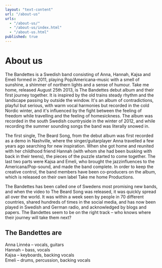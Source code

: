 ```yaml
---
layout: "text-content"
url: "/about-us"
urls: 
  - "/about-us/"
  - "/about-us/index.html"
  - "/about-us.html"
published: true
---
```



# About us

The Bandettes is a Swedish band consisting of Anna, Hannah, Kajsa and Emeli formed in 2011, playing Pop/Americana-music with a smell of sunshine, a shimmer of northern lights and a sense of humour. Take me home, released August 25th 2013, is The Bandettes debut album and their first journey together. It is inspired by the old trains steady rhythm and the landscape passing by outside the window. It's an album of contradictions, playful but serious, with warm vocal harmonies but recorded in the cold Nordic winter, and it's influenced by the fight between the feeling of freedom while travelling and the feeling of homesickness. The album was recorded in the south Swedish countryside in the winter of 2012, and while recording the summer sounding songs the band was literally snowed in.

The first single, The Beard Song, from the debut album was first recorded as a demo in Nashville, where the singer/guitarplayer Anna travelled a few years ago searching for new inspiration. When she got home and reunited with her childhood friend Hannah (with whom she had been busking with back in their teens), the pieces of the puzzle started to come together. The last two parts were Kajsa and Emeli, who brought the jazzinfluences to the Americana/Pop-sound, and made the band complete. In order to keep the creative control, the band members have been co-producers on the album, which is released on their own label Take me home Productions.

The Bandettes has been called one of Swedens most promising new bands, and when the video to The Beard Song was released, it was quickly spread all over the world. It was within a week seen by people in 70 different countries, shared hundreds of times in the social media, and has now been played in Swedish and German radio, and acknowledged by blogs and papers. The Bandettes seem to be on the right track – who knows where their journey will take them next?

## The Bandettes are
Anna Linnéa – vocals, guitars  
Hannah – bass, vocals  
Kajsa – keyboards, backing vocals  
Emeli – drums, percussion, backing vocals

